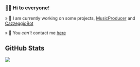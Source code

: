### 👋🏻 Hi to everyone!

» 🚧 I am currently working on some projects, [MusicProducer](https://t.me/MusicProducerNews) and [CazzeggioBot](https://t.me/CazzeggioBotNews)

» 💬 You _can't_ contact me [here](https://t.me/godspro)

## GitHub Stats
<a href="https://github.com/null-nick/null-nick">
  <img align="center" src="https://github-readme-stats.vercel.app/api?username=null-nick&show_icons=true&line_height=27&count_private=true&title_color=ff6e96&text_color=f8f8f2&icon_color=79dafa&bg_color=282a36&locale=en&include_all_commits=true" /></a>
